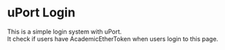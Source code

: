 # uPort Login 

This is a simple login system with uPort.  
It check if users have AcademicEtherToken when users login to this page.